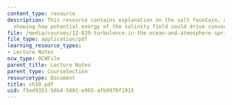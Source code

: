 ```yaml
---
content_type: resource
description: This resource contains explanation on the salt fountain, an experiment
  showing how potential energy of the salinity field could drive convective motions.
file: /media/courses/12-820-turbulence-in-the-ocean-and-atmosphere-spring-2006/f5ed935356b45691e965afb9970f1915_ch10.pdf
file_type: application/pdf
learning_resource_types:
- Lecture Notes
ocw_type: OCWFile
parent_title: Lecture Notes
parent_type: CourseSection
resourcetype: Document
title: ch10.pdf
uid: f5ed9353-56b4-5691-e965-afb9970f1915
---
```

